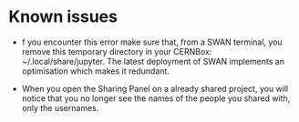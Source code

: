 # Known issues

* f you encounter this error make sure that, from a SWAN terminal, you remove this temporary directory in your CERNBox: 
~/.local/share/jupyter. The latest deployment of SWAN implements an optimisation which makes it redundant.

* When you open the Sharing Panel on a already shared project, you will notice that you no longer see the names of the 
people you shared with, only the usernames.